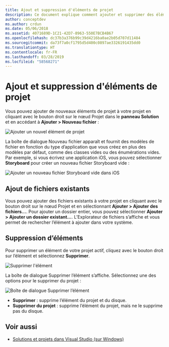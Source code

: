 ```yaml
---
title: Ajout et suppression d'éléments de projet
description: Ce document explique comment ajouter et supprimer des éléments de projet dans Visual Studio pour Mac
author: conceptdev
ms.author: crdun
ms.date: 05/06/2018
ms.assetid: 4071689D-1C21-42D7-8963-550E7BCB4B67
ms.openlocfilehash: dc37b3a376b99c39d4216ba0ae2b05d707d11484
ms.sourcegitcommit: da73f7a0cf1795d5d400c0897ae3326191435dd0
ms.translationtype: HT
ms.contentlocale: fr-FR
ms.lasthandoff: 03/28/2019
ms.locfileid: "58568271"
---
```

# <a name="adding-and-removing-project-items"></a>Ajout et suppression d'éléments de projet

Vous pouvez ajouter de nouveaux éléments de projet à votre projet en cliquant avec le bouton droit sur le nœud Projet dans le **panneau Solution** et en accédant à **Ajouter > Nouveau fichier** :

![Ajouter un nouvel élément de projet](media/add-and-remove-project-items-image1.png)

La boîte de dialogue Nouveau fichier apparaît et fournit des modèles de fichier en fonction du type d’application que vous créez en plus des modèles par défaut, comme des classes vides ou des énumérations vides. Par exemple, si vous écrivez une application iOS, vous pouvez sélectionner **Storyboard** pour créer un nouveau fichier Storyboard vide :

![Ajouter un nouveau fichier Storyboard vide dans iOS](media/add-and-remove-project-items-image2.png)

## <a name="adding-existing-files"></a>Ajout de fichiers existants

Vous pouvez ajouter des fichiers existants à votre projet en cliquant avec le bouton droit sur le nœud Projet et en sélectionnant **Ajouter > Ajouter des fichiers...**. Pour ajouter un dossier entier, vous pouvez sélectionner **Ajouter > Ajouter un dossier existant...**. L’Explorateur de fichiers s’affiche et vous permet de rechercher l’élément à ajouter dans votre système.

## <a name="removing-items"></a>Suppression d’éléments

Pour supprimer un élément de votre projet actif, cliquez avec le bouton droit sur l’élément et sélectionnez **Supprimer**.

![Supprimer l'élément](media/add-and-remove-project-items-image3.png)

La boîte de dialogue Supprimer l’élément s’affiche. Sélectionnez une des options pour le supprimer du projet :

![Boîte de dialogue Supprimer l’élément](media/add-and-remove-project-items-image4.png)

* **Supprimer** : supprime l’élément du projet et du disque.
* **Supprimer du projet** : supprime l’élément du projet, mais ne le supprime pas du disque.

## <a name="see-also"></a>Voir aussi

* [Solutions et projets dans Visual Studio (sur Windows)](/visualstudio/ide/solutions-and-projects-in-visual-studio)